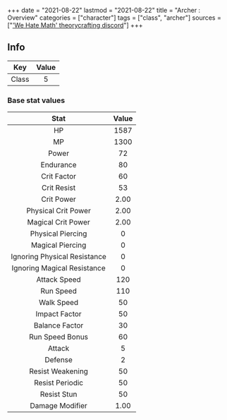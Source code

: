 +++
date = "2021-08-22"
lastmod = "2021-08-22"
title = "Archer : Overview"
categories = ["character"]
tags = ["class", "archer"]
sources = ["['We Hate Math' theorycrafting discord](https://discord.gg/zY7bbFp)"]
+++

## Info

Key | Value
:-: | :-:
Class | 5

### Base stat values

Stat | Value
:-: | :-:
HP | 1587
MP | 1300
Power | 72
Endurance | 80
Crit Factor | 60
Crit Resist | 53
Crit Power | 2.00
Physical Crit Power | 2.00
Magical Crit Power | 2.00
Physical Piercing | 0
Magical Piercing | 0
Ignoring Physical Resistance | 0
Ignoring Magical Resistance | 0
Attack Speed | 120
Run Speed | 110
Walk Speed | 50
Impact Factor | 50
Balance Factor | 30
Run Speed Bonus | 60
Attack | 5
Defense | 2
Resist Weakening | 50
Resist Periodic | 50
Resist Stun | 50
Damage Modifier | 1.00

